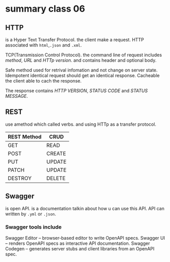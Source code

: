 # summary class 06

## HTTP
is a Hyper Text Transfer Protocol. the client make a request. HTTP associated with `html`,`.json` and `.xml`.

TCP(Transmission Control Protocol). the command line of request includes *method*, *URL* and *HTTp version*. and contains header and optional body.

Safe method used for retrival infomation and not change on server state. Idempotent identical request should get an identical response. Cacheable the client able to cach the response.

The response contains *HTTP VERSION*, *STATUS CODE* and *STATUS MESSAGE*.

## REST
use amethod which called verbs. and using HTTp as a transfer protocol.


REST Method |	CRUD 
--------|---------
GET	| READ
POST | CREATE
PUT | UPDATE	
PATCH | UPDATE	
DESTROY | DELETE

## Swagger
is open API. is a documentation talkin about how u can use this API.
API can written by `.yml` or `.json`.

### Swagger tools include
Swagger Editor – browser-based editor to write OpenAPI specs.
Swagger UI – renders OpenAPI specs as interactive API documentation.
Swagger Codegen – generates server stubs and client libraries from an OpenAPI spec.
